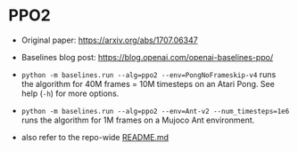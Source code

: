 # PPO2

- Original paper: https://arxiv.org/abs/1707.06347
- Baselines blog post: https://blog.openai.com/openai-baselines-ppo/

- `python -m baselines.run --alg=ppo2 --env=PongNoFrameskip-v4` runs the algorithm for 40M frames = 10M timesteps on an Atari Pong. See help (`-h`) for more options.
- `python -m baselines.run --alg=ppo2 --env=Ant-v2 --num_timesteps=1e6` runs the algorithm for 1M frames on a Mujoco Ant environment.
- also refer to the repo-wide [README.md](../../README.md#training-models)

